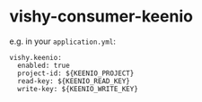 vishy-consumer-keenio
=======

e.g. in your `application.yml`:
```
vishy.keenio:
  enabled: true
  project-id: ${KEENIO_PROJECT}
  read-key: ${KEENIO_READ_KEY}
  write-key: ${KEENIO_WRITE_KEY}
```
